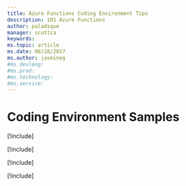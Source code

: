 ```yaml
---
title: Azure Functions Coding Environment Tips
description: 101 Azure Functions
author: paladique
manager: scottca
keywords: 
ms.topic: article
ms.date: 08/28/2017
ms.author: jasmineg
#ms.devlang: 
#ms.prod:
#ms.technology:
#ms.service:
---
```


# Coding Environment Samples

[!include[](function-tools-vs.md)]

[!include[](function-tools-vscode.md)]

[!include[](function-cli.md)]

[!include[](functions-in-portal.md)]